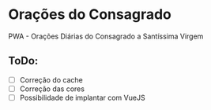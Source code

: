 # Orações do Consagrado
PWA - Orações Diárias do Consagrado a Santíssima Virgem

## ToDo:

- [ ] Correção do cache
- [ ] Correção das cores
- [ ] Possibilidade de implantar com VueJS
